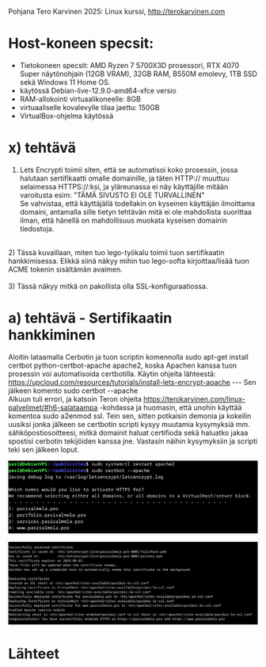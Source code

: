 Pohjana Tero Karvinen 2025: Linux kurssi, http://terokarvinen.com

# Host-koneen specsit:

- Tietokoneen specsit: AMD Ryzen 7 5700X3D prosessori, RTX 4070 Super näytönohjain (12GB VRAM), 32GB RAM, B550M emolevy, 1TB SSD sekä Windows 11 Home OS.
- käytössä Debian-live-12.9.0-amd64-xfce versio
- RAM-allokointi virtuaalikoneelle: 8GB
- virtuaaliselle kovalevylle tilaa jaettu: 150GB
- VirtualBox-ohjelma käytössä

# x) tehtävä

1) Lets Encrypti toimii siten, että se automatisoi koko prosessin, jossa halutaan sertifikaatti omalle domainille, ja täten HTTP:// muuttuu selaimessa HTTPS://:ksi, ja yläreunassa ei näy käyttäjille mitään varoitusta esim: "TÄMÄ SIVUSTO EI OLE TURVALLINEN" <br>
Se vahvistaa, että käyttäjällä todellakin on kyseinen käyttäjän ilmoittama domaini, antamalla sille tietyn tehtävän mitä ei ole mahdollista suorittaa ilman, että hänellä on mahdollisuus muokata kyseisen domainin tiedostoja.
<br>
2) Tässä kuvaillaan, miten tuo lego-työkalu toimii tuon sertifikaatin hankkimisessa. Elikkä siinä näkyy mihin tuo lego-softa kirjoittaa/lisää tuon ACME tokenin sisältämän avaimen.
<br>
<br>
3) Tässä näkyy mitkä on pakollista olla SSL-konfiguraatiossa.
<br>

# a) tehtävä - Sertifikaatin hankkiminen

Aloitin lataamalla Cerbotin ja tuon scriptin komennolla sudo apt-get install certbot python-certbot-apache apache2, koska Apachen kanssa tuon prosessin voi automatisoida certbotilla. Käytin ohjeita lähteestä: https://upcloud.com/resources/tutorials/install-lets-encrypt-apache  --- Sen jälkeen komento sudo certbot --apache
<br>
Alkuun tuli errori, ja katsoin Teron ohjeita https://terokarvinen.com/linux-palvelimet/#h6-salataampa -kohdassa ja huomasin, että unohin käyttää komentoa sudo a2enmod ssl. Tein sen, sitten potkaisin demonia ja kokeilin uusiksi jonka jälkeen se certbotin scripti kysyy muutamia kysymyksiä mm. sähköpostiosoitteesi, mitkä domainit haluat certifioda sekä haluatko jakaa spostisi cerbotin tekijöiden kanssa jne. Vastasin näihin kysymyksiin ja scripti teki sen jälkeen loput. 

![Alt Text](images/Week6image1.png)

![Alt Text](images/Week6image2.png)



# Lähteet



